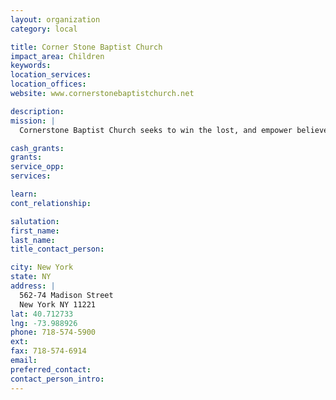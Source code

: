 ```yaml
---
layout: organization
category: local

title: Corner Stone Baptist Church
impact_area: Children
keywords: 
location_services: 
location_offices: 
website: www.cornerstonebaptistchurch.net

description: 
mission: |
  Cornerstone Baptist Church seeks to win the lost, and empower believers to be committed witnesses for Christ.

cash_grants: 
grants: 
service_opp: 
services: 

learn: 
cont_relationship: 

salutation: 
first_name: 
last_name: 
title_contact_person: 

city: New York
state: NY
address: |
  562-74 Madison Street  
  New York NY 11221
lat: 40.712733
lng: -73.988926
phone: 718-574-5900
ext: 
fax: 718-574-6914
email: 
preferred_contact: 
contact_person_intro: 
---
```

